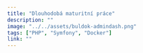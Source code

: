 ```yaml
---
title: "Dlouhodobá maturitní práce"
description: ""
image: "../../assets/buldok-admindash.png"
tags: ["PHP", "Symfony", "Docker"]
link: ""
---
```

